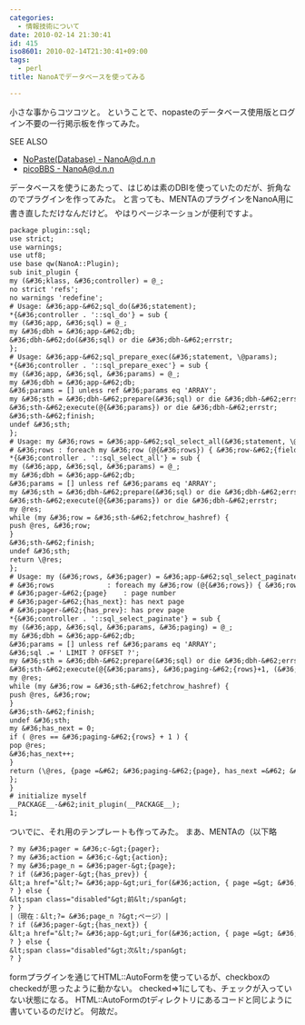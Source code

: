 ```yaml
---
categories:
  - 情報技術について
date: 2010-02-14 21:30:41
id: 415
iso8601: 2010-02-14T21:30:41+09:00
tags:
  - perl
title: NanoAでデータベースを使ってみる

---
```


小さな事からコツコツと。
ということで、nopasteのデータベース使用版とログイン不要の一行掲示板を作ってみた。
<div>
<p>SEE ALSO</p>
<ul>
<li><a href="http://www.nqou.net">NoPaste(Database) - NanoA@d.n.n</a></li>
<li><a href="http://www.nqou.net">picoBBS - NanoA@d.n.n</a></li>
</ul>
</div>


データベースを使うにあたって、はじめは素のDBIを使っていたのだが、折角なのでプラグインを作ってみた。
&#133;と言っても、MENTAのプラグインをNanoA用に書き直しただけなんだけど。
やはりページネーションが便利ですよ。
```default
package plugin::sql;
use strict;
use warnings;
use utf8;
use base qw(NanoA::Plugin);
sub init_plugin {
my (&#36;klass, &#36;controller) = @_;
no strict 'refs';
no warnings 'redefine';
# Usage: &#36;app-&#62;sql_do(&#36;statement);
*{&#36;controller . '::sql_do'} = sub {
my (&#36;app, &#36;sql) = @_;
my &#36;dbh = &#36;app-&#62;db;
&#36;dbh-&#62;do(&#36;sql) or die &#36;dbh-&#62;errstr;
};
# Usage: &#36;app-&#62;sql_prepare_exec(&#36;statement, \@params);
*{&#36;controller . '::sql_prepare_exec'} = sub {
my (&#36;app, &#36;sql, &#36;params) = @_;
my &#36;dbh = &#36;app-&#62;db;
&#36;params = [] unless ref &#36;params eq 'ARRAY';
my &#36;sth = &#36;dbh-&#62;prepare(&#36;sql) or die &#36;dbh-&#62;errstr;
&#36;sth-&#62;execute(@{&#36;params}) or die &#36;dbh-&#62;errstr;
&#36;sth-&#62;finish;
undef &#36;sth;
};
# Usage: my &#36;rows = &#36;app-&#62;sql_select_all(&#36;statement, \@params);
# &#36;rows : foreach my &#36;row (@{&#36;rows}) { &#36;row-&#62;{field} }
*{&#36;controller . '::sql_select_all'} = sub {
my (&#36;app, &#36;sql, &#36;params) = @_;
my &#36;dbh = &#36;app-&#62;db;
&#36;params = [] unless ref &#36;params eq 'ARRAY';
my &#36;sth = &#36;dbh-&#62;prepare(&#36;sql) or die &#36;dbh-&#62;errstr;
&#36;sth-&#62;execute(@{&#36;params}) or die &#36;dbh-&#62;errstr;
my @res;
while (my &#36;row = &#36;sth-&#62;fetchrow_hashref) {
push @res, &#36;row;
}
&#36;sth-&#62;finish;
undef &#36;sth;
return \@res;
};
# Usage: my (&#36;rows, &#36;pager) = &#36;app-&#62;sql_select_paginate(&#36;statement, \@params, { page =&#62; num_of_page, rows =&#62; num_of_rows });
# &#36;rows             : foreach my &#36;row (@{&#36;rows}) { &#36;row-&#62;{field} }
# &#36;pager-&#62;{page}    : page number
# &#36;pager-&#62;{has_next}: has next page
# &#36;pager-&#62;{has_prev}: has prev page
*{&#36;controller . '::sql_select_paginate'} = sub {
my (&#36;app, &#36;sql, &#36;params, &#36;paging) = @_;
my &#36;dbh = &#36;app-&#62;db;
&#36;params = [] unless ref &#36;params eq 'ARRAY';
&#36;sql .= ' LIMIT ? OFFSET ?';
my &#36;sth = &#36;dbh-&#62;prepare(&#36;sql) or die &#36;dbh-&#62;errstr;
&#36;sth-&#62;execute(@{&#36;params}, &#36;paging-&#62;{rows}+1, (&#36;paging-&#62;{page}-1)*&#36;paging-&#62;{rows}) or die &#36;dbh-&#62;errstr;
my @res;
while (my &#36;row = &#36;sth-&#62;fetchrow_hashref) {
push @res, &#36;row;
}
&#36;sth-&#62;finish;
undef &#36;sth;
my &#36;has_next = 0;
if ( @res == &#36;paging-&#62;{rows} + 1 ) {
pop @res;
&#36;has_next++;
}
return (\@res, {page =&#62; &#36;paging-&#62;{page}, has_next =&#62; &#36;has_next, has_prev =&#62; (&#36;paging-&#62;{page} != 1) ? 1 : 0});
};
}
# initialize myself
__PACKAGE__-&#62;init_plugin(__PACKAGE__);
1;
```
ついでに、それ用のテンプレートも作ってみた。
まあ、MENTAの（以下略
```default
? my &#36;pager = &#36;c-&gt;{pager};
? my &#36;action = &#36;c-&gt;{action};
? my &#36;page_n = &#36;pager-&gt;{page};
? if (&#36;pager-&gt;{has_prev}) {
&lt;a href="&lt;?= &#36;app-&gt;uri_for(&#36;action, { page =&gt; &#36;page_n - 1 }) ?&gt;" rel="prev"&gt;前&lt;/a&gt;
? } else {
&lt;span class="disabled"&gt;前&lt;/span&gt;
? }
|（現在：&lt;?= &#36;page_n ?&gt;ページ）|
? if (&#36;pager-&gt;{has_next}) {
&lt;a href="&lt;?= &#36;app-&gt;uri_for(&#36;action, { page =&gt; &#36;page_n + 1 }) ?&gt;" rel="next"&gt;次&lt;/a&gt;
? } else {
&lt;span class="disabled"&gt;次&lt;/span&gt;
? }
```
formプラグインを通じてHTML::AutoFormを使っているが、checkboxのcheckedが思ったように動かない。
checked=>1にしても、チェックが入っていない状態になる。
HTML::AutoFormのtディレクトリにあるコードと同じように書いているのだけど。
何故だ&#133;。
    	